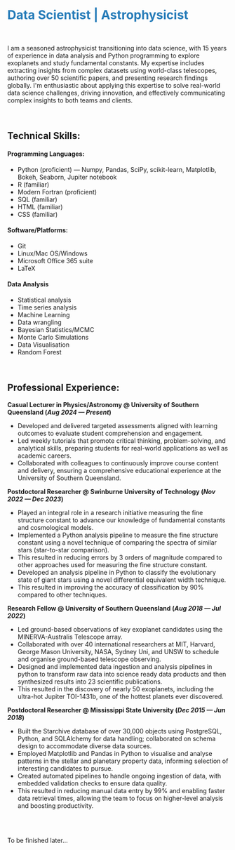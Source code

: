 <h1 style="color:#267CB9;">Data Scientist | Astrophysicist</h1>

<br/>

<p class="summary">
I am a seasoned astrophysicist transitioning into data science, with 15 years of experience in data analysis and Python programming to explore exoplanets and study fundamental constants. My expertise includes extracting insights from complex datasets using world-class telescopes, authoring over 50 scientific papers, and presenting research findings globally. I'm enthusiastic about applying this expertise to solve real-world data science challenges, driving innovation, and effectively communicating complex insights to both teams and clients.
</p>

<br/>

## Technical Skills:
#### Programming Languages:
- Python (proficient) — Numpy, Pandas, SciPy, scikit-learn, Matplotlib, Bokeh, Seaborn, Jupiter notebook
- R (familiar)
- Modern Fortran (proficient)
- SQL (familiar)
- HTML (familiar)
- CSS (familiar)

#### Software/Platforms:
- Git
- Linux/Mac OS/Windows
- Microsoft Office 365 suite
- LaTeX

#### Data Analysis
- Statistical analysis
- Time series analysis
- Machine Learning
- Data wrangling
- Bayesian Statistics/MCMC
- Monte Carlo Simulations
- Data Visualisation
- Random Forest

<br/>

## Professional Experience:
**Casual Lecturer in Physics/Astronomy @ University of Southern Queensland (_Aug 2024 — Present_)**
- Developed and delivered targeted assessments aligned with learning outcomes to evaluate student comprehension and engagement.
- Led weekly tutorials that promote critical thinking, problem-solving, and analytical skills, preparing students for real-world applications as well as academic careers.
- Collaborated with colleagues to continuously improve course content and delivery, ensuring a comprehensive educational experience at the University of Southern Queensland.

**Postdoctoral Researcher @ Swinburne University of Technology (_Nov 2022 — Dec 2023_)**
- Played an integral role in a research initiative measuring the fine structure constant to advance our knowledge of fundamental constants and cosmological models.
- Implemented a Python analysis pipeline to measure the fine structure constant using a novel technique of comparing the spectra of similar stars (star-to-star comparison).
- This resulted in reducing errors by 3 orders of magnitude compared to other approaches used for measuring the fine structure constant.
- Developed an analysis pipeline in Python to classify the evolutionary state of giant stars using a novel differential equivalent width technique.
- This resulted in improving the accuracy of classification by 90% compared to other techniques.

**Research Fellow @ University of Southern Queensland (_Aug 2018 — Jul 2022_)**
- Led ground-based observations of key exoplanet candidates using the MINERVA-Australis Telescope array.
- Collaborated with over 40 international researchers at MIT, Harvard, George Mason University, NASA, Sydney Uni, and UNSW to schedule and organise ground-based telescope observing.
- Designed and implemented data ingestion and analysis pipelines in python to transform raw data into science ready data products and then synthesized results into 23 scientific publications.
- This resulted in the discovery of nearly 50 exoplanets, including the ultra-hot Jupiter TOI-1431b, one of the hottest planets ever discovered.

**Postdoctoral Researcher @ Mississippi State University (_Dec 2015 — Jun 2018_)**
- Built the Starchive database of over 30,000 objects using PostgreSQL, Python, and SQLAlchemy for data handling; collaborated on schema design to accommodate diverse data sources.
- Employed Matplotlib and Pandas in Python to visualise and analyse patterns in the stellar and planetary property data, informing selection of interesting candidates to pursue.
- Created automated pipelines to handle ongoing ingestion of data, with embedded validation checks to ensure data quality.
- This resulted in reducing manual data entry by 99% and enabling faster data retrieval times, allowing the team to focus on higher-level analysis and boosting productivity.


<br/>
<br/>

To be finished later...
